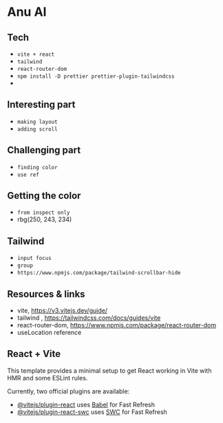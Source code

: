 # Anu AI

## Tech

- `vite + react`
- `tailwind`
- `react-router-dom`
- `npm install -D prettier prettier-plugin-tailwindcss`
-

## Interesting part

- `making layout`
- `adding scroll`

## Challenging part

- `finding color`
- `use ref`

## Getting the color

- `from inspect only`
- rbg(250, 243, 234)

## Tailwind

- `input focus`
- `group`
- `https://www.npmjs.com/package/tailwind-scrollbar-hide`

## Resources & links

- vite, https://v3.vitejs.dev/guide/
- tailwind , https://tailwindcss.com/docs/guides/vite
- react-router-dom, https://www.npmjs.com/package/react-router-dom
- useLocation reference

## React + Vite

This template provides a minimal setup to get React working in Vite with HMR and some ESLint rules.

Currently, two official plugins are available:

- [@vitejs/plugin-react](https://github.com/vitejs/vite-plugin-react/blob/main/packages/plugin-react/README.md) uses [Babel](https://babeljs.io/) for Fast Refresh
- [@vitejs/plugin-react-swc](https://github.com/vitejs/vite-plugin-react-swc) uses [SWC](https://swc.rs/) for Fast Refresh
